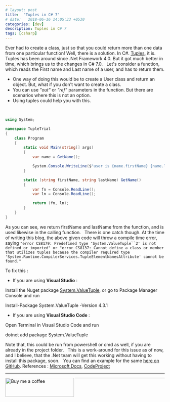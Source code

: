 ```yaml
---
# layout: post
title:  "Tuples in C# 7"
# date:   2018-06-16 14:05:33 +0530
categories: [dev]
description: Tuples in C# 7
tags: [csharp]
---
```


Ever had to create a class, just so that you could return more than one data from one particular function! Well, there is a solution. In C#. [Tuples](https://docs.microsoft.com/en-us/dotnet/api/system.tuple), it is. Tuples has been around since .Net Framework 4.0. But it got much better in time, which brings us to the changes in C# 7.0.   Let's consider a function, which reads the First name and Last name of a user, and has to return them.

*   One way of doing this would be to create a User class and return an object. But, what if you don't want to create a class.
*   You can use _"out"_ or _"ref"_ parameters in the function. But there are scenarios where this is not an option.
*   Using tuples could help you with this.

 
``` csharp
using System;

namespace TupleTrial
{
    class Program
    {
        static void Main(string[] args)
        {
            var name = GetName();

            System.Console.WriteLine($"user is {name.firstName} {name.lastName}");
        }

        static (string firstName, string lastName) GetName()
        {
            var fn = Console.ReadLine();
            var ln = Console.ReadLine();

            return (fn, ln);
        }
    }
}
```

As you can see, we return firstName and lastName from the function, and is used likewise in the calling function.   There is one catch though. At the time of writing this blog, the above given code will throw a compile time error, saying `"error CS8179: Predefined type 'System.ValueTuple``2' is not defined or imported" or "error CS8137: Cannot define a class or member that utilizes tuples because the compiler required type 'System.Runtime.CompilerServices.TupleElementNamesAttribute' cannot be found."`  
  
To fix this :

*   If you are using **Visual Studio** :

Install the Nuget package [System.ValueTuple](https://www.nuget.org/packages/System.ValueTuple/), or go to Package Manager Console and run

Install-Package System.ValueTuple -Version 4.3.1

*   If you are using **Visual Studio Code** :

Open Terminal in Visual Studio Code and run

dotnet add package System.ValueTuple

Note that, this could be run from powershell or cmd as well, if you are already in the project folder.   This is a work-around for this issue as of now, and I believe, that the .Net team will get this working without having to install this package, soon.   You can find an example for the same [here on GitHub](https://github.com/ajalex114/examples/tree/master/TuplesExample). References :  [Microsoft Docs](https://docs.microsoft.com/en-us/dotnet/api/system.tuple), [CodeProject](https://www.codeproject.com/Tips/1186316/Tuples-in-Csharp?msg=5397087)  

--------------------------

<a align="left" href="https://www.buymeacoffee.com/ajalex" target="_blank">
<img src="{{ "/assets/img/Logos/buymeacoffee-blue.png"  | relative_url }}" alt="Buy me a coffee" align="left" style="height: 60px !important;width: 217px !important;"/>
</a>  

--------------------------
